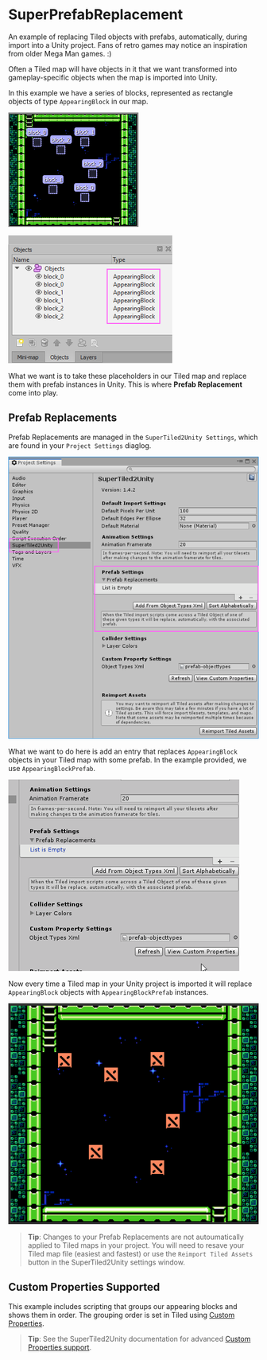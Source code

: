 # SuperPrefabReplacement
An example of replacing Tiled objects with prefabs, automatically, during import into a Unity project. Fans of retro games may notice an inspiration from older Mega Man games. :)

Often a Tiled map will have objects in it that we want transformed into gameplay-specific objects when the map is imported into Unity.

In this example we have a series of blocks, represented as rectangle objects of type `AppearingBlock` in our map.

![Example Map](./docs/map.png)

![Appear Blocks Type](./docs/appear-block-type.png)

What we want is to take these placeholders in our Tiled map and replace them with prefab instances in Unity. This is where **Prefab Replacement** come into play.

Prefab Replacements
-------------------
Prefab Replacements are managed in the `SuperTiled2Unity Settings`, which are found in your `Project Settings` diaglog.

![SuperTiled2Unity Project Settings](./docs/st2u-project-settings.png)

What we want to do here is add an entry that replaces `AppearingBlock` objects in your Tiled map with some prefab. In the example provided, we use `AppearingBlockPrefab`.

![Replacing Appearing Blocks](./docs/aprearing-block-replacement.gif)

Now every time a Tiled map in your Unity project is imported it will replace `AppearingBlock` objects with `AppearingBlockPrefab` instances.

![Appearing Blocks Imported](./docs/appearing-blocks-replaced.png)

> **Tip**: Changes to your Prefab Replacements are not autoumatically applied to Tiled maps in your project. You will need to resave your Tiled map file (easiest and fastest) or use the `Reimport Tiled Assets` button in the SuperTiled2Unity settings window.

Custom Properties Supported
---------------------------

This example includes scripting that groups our appearing blocks and shows them in order. The grouping order is set in Tiled using [Custom Properties](https://doc.mapeditor.org/en/stable/manual/custom-properties/).

> **Tip**: See the SuperTiled2Unity documentation for advanced [Custom Properties support](https://supertiled2unity.readthedocs.io/en/latest/manual/custom-properties.html).

